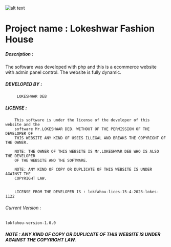 ![alt text](http://jhumurroyweb.ml/img/IMG_20190208_141327.jpg)

# Project name  : Lokeshwar Fashion House 

##### Description  :
 The software was developed with php and this is a ecommerce website with admin panel control. The website is fully dynamic. 

##### DEVELOPED BY :
         LOKESHWAR DEB

##### LICENSE      : 
```
    This software is under the license of the developer of this website and the
    software Mr.LOKESHWAR DEB. WITHOUT OF THE PERMISSION OF THE DEVELOPER OF 
    THIS WEBSITE ANY KIND OF USEIS ILLEGAL AND BREAKS THE COPYRIGHT OF THE OWNER. 

    NOTE: THE OWNER OF THIS WEBSITE IS Mr.LOKESHWAR DEB WHO IS ALSO THE DEVELOPER 
    OF THE WEBSITE AND THE SOFTWARE.

    NOTE: ANY KIND OF COPY OR DUPLICATE OF THIS WEBSITE IS UNDER AGAINST THE 
    COPYRIGHT LAW.


    LICENSE FROM THE DEVELOPER IS : lokfahou-lices-15-4-2023-lokes-1122

```


###### Current Version :
    lokfahou-version-1.0.0
##### NOTE : ANY KIND OF COPY OR DUPLICATE OF THIS WEBSITE IS UNDER AGAINST THE COPYRIGHT LAW.
